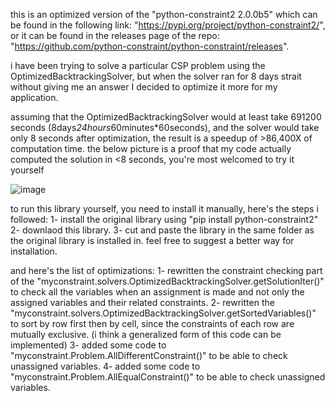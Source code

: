 this is an optimized version of the "python-constraint2 2.0.0b5" which can be found in the following link: "https://pypi.org/project/python-constraint2/", or it can be found in the releases page of the repo: "https://github.com/python-constraint/python-constraint/releases".

i have been trying to solve a particular CSP problem using the OptimizedBacktrackingSolver, but when the solver ran for 8 days strait without giving me an answer I decided to optimize it more for my application.

assuming that the OptimizedBacktrackingSolver would at least take 691200 seconds (8days*24hours*60minutes*60seconds), and the solver would take only 8 seconds after optimization, the result is a speedup of >86,400X of computation time. the below picture is a proof that my code actually computed the solution in <8 seconds, you're most welcomed to try it yourself

![image](https://github.com/bmkaat/erbfs/assets/109302756/843ffd36-f27c-4d85-b77a-9926cfde45d4)

to run this library yourself, you need to install it manually, here's the steps i followed:
1- install the original library using "pip install python-constraint2"
2- downlaod this library.
3- cut and paste the library in the same folder as the original library is installed in.
feel free to suggest a better way for installation.

and here's the list of optimizations:
1- rewritten the constraint checking part of the "myconstraint.solvers.OptimizedBacktrackingSolver.getSolutionIter()" to check all the variables when an assignment is made and not only the assigned variables and their related constraints.
2- rewritten the "myconstraint.solvers.OptimizedBacktrackingSolver.getSortedVariables()" to sort by row first then by cell, since the constraints of each row are mutually exclusive. (i think a generalized form of this code can be implemented)
3- added some code to "myconstraint.Problem.AllDifferentConstraint()" to be able to check unassigned variables.
4- added some code to "myconstraint.Problem.AllEqualConstraint()" to be able to check unassigned variables.
